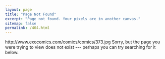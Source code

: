 ```yaml
---
layout: page
title: "Page Not Found"
excerpt: "Page not found. Your pixels are in another canvas."
sitemap: false
permalink: /404.html
---
```

http://www.exocomics.com/comics/comics/373.jpg
Sorry, but the page you were trying to view does not exist --- perhaps you can try searching for it below.

<script type="text/javascript">
  var GOOG_FIXURL_LANG = 'en';
  var GOOG_FIXURL_SITE = '{{ site.url }}'
</script>
<script type="text/javascript"
  src="//linkhelp.clients.google.com/tbproxy/lh/wm/fixurl.js">
</script>

